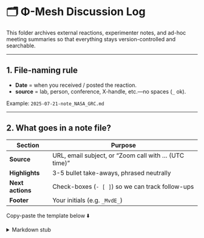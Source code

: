 # 🗂 Φ-Mesh Discussion Log

This folder archives external reactions, experimenter notes, and ad-hoc meeting
summaries so that everything stays version-controlled and searchable.

---

## 1. File-naming rule

* **Date** = when you received / posted the reaction.  
* **source** = lab, person, conference, X-handle, etc.—no spaces (`_` ok).

Example: `2025-07-21-note_NASA_GRC.md`

---

## 2. What goes in a note file?

| Section | Purpose |
|---------|---------|
| **Source** | URL, email subject, or “Zoom call with … (UTC time)” |
| **Highlights** | 3-5 bullet take-aways, phrased neutrally |
| **Next actions** | Check-boxes (`- [ ]`) so we can track follow-ups |
| **Footer** | Your initials (e.g. `_MvdE_`) |

Copy-paste the template below ⬇️

<details>
<summary>Markdown stub</summary>

```markdown
# 2025-07-21 • <source>

**Source**  
<URL or “Email from Dr. … – 14:32 UTC”>

**Highlights**
- …
- …

**Next actions**
- [ ] …

_MvdE_
```


